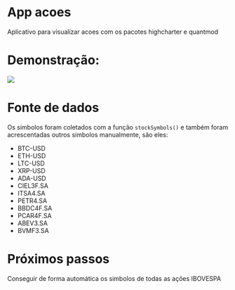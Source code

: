 # App acoes

Aplicativo para visualizar acoes com os pacotes highcharter e quantmod

# Demonstração:

![](app.gif)

# Fonte de dados

Os simbolos foram coletados com a função `stockSymbols()` e também foram acrescentadas outros simbolos manualmente, são eles:

  * BTC-USD
  * ETH-USD
  * LTC-USD
  * XRP-USD
  * ADA-USD
  * CIEL3F.SA
  * ITSA4.SA
  * PETR4.SA
  * BBDC4F.SA
  * PCAR4F.SA
  * ABEV3.SA
  * BVMF3.SA
  
# Próximos passos

Conseguir de forma automática os simbolos de todas as ações IBOVESPA
